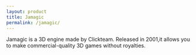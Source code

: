 ```yaml
---
layout: product
title: Jamagic
permalink: /jamagic/
---
```


Jamagic is a 3D engine made by Clickteam. Released in 2001,it allows you to make commercial-quality 3D games without royalties.
